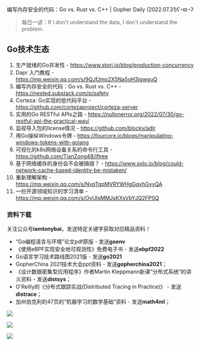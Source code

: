 编写内存安全的代码：Go vs. Rust vs. C++ | Gopher Daily (2022.07.31)ʕ◔ϖ◔ʔ

>每日一谚：If I don't understand the data, I don't understand the problem.
 
## Go技术生态

1. 生产就绪的Go并发性 - https://www.storj.io/blog/production-concurrency
2. Dapr 入门教程 - https://mp.weixin.qq.com/s/9QJfJmo2X5Na5gH3jgwguQ
3. 编写内存安全的代码：Go vs. Rust vs. C++ - https://nested.substack.com/p/safety
4. Corteza: Go实现的低代码平台 - https://github.com/cortezaproject/corteza-server
5. 实用的Go RESTful APIs之路 - https://nullonerror.org/2022/07/30/go-restful-api-the-practical-way/
6. 监视导入包的license情况 - https://github.com/blocky/adlr
7. 用Go操纵Windows令牌 - https://fourcore.io/blogs/manipulating-windows-tokens-with-golang
8. 可视化的k8s网络设备关系的命令行工具 - https://github.com/TianZong48/iftree
9. 基于网络缓存的身份会不会被搞错？ - https://www.solo.io/blog/could-network-cache-based-identity-be-mistaken/
10. 重新理解架构 - https://mp.weixin.qq.com/s/NvqTqpMVRYWHgGqyhGyyQA
11. 一份开源领域知识的学习清单 - https://mp.weixin.qq.com/s/OvUIsMMJsKXsVbYJQ2FPSQ

### 资料下载

关注公众号**iamtonybai**，发送特定关键字获取对应精品资料！

* “Go编程语言与环境”论文pdf原版 - 发送**goenv**
* 《使用eBPF实现安全地可观测性》免费电子书 - 发送**ebpf2022**
* Go语言学习技术路线图2021版 - 发送**go2021**
* GopherChina 2021技术大会ppt资料 - 发送**gopherchina2021**；
* 《设计数据密集型应用程序》作者Martin Kleppmann新课“分布式系统”的讲义资料 - 发送**distsys**；
* O'Reilly的《分布式跟踪实战(Distributed Tracing in Practice)》 - 发送**distrace**；
* 加州伯克利的47页的“机器学习的数学基础”资料 - 发送**math4ml**；

![](https://mmbiz.qpic.cn/mmbiz_png/cH6WzfQ94mb54jsFJZ3Knmz8obUsf3PBShthmdSw5E01TcYmUReGkj0BWpxHak1HlnlzHvLmKax53YSGr7aNlA/0?wx_fmt=png)

![](https://mmbiz.qpic.cn/mmbiz_png/cH6WzfQ94mZsOgPXTXZgWiaE03ib9r9WFJXC6xJCA5Y6VSesOZqlGxYfODibvR7UPGxiaM7SZZNQZkRtggPXEfBdwQ/0?wx_fmt=png)

![](https://mmbiz.qpic.cn/mmbiz_png/cH6WzfQ94mb54jsFJZ3Knmz8obUsf3PBrSoqeMvoWCticN2cpU64fJ0FYQdXJhP7ia7WRh8628uOAsQYeE2NibRRw/0?wx_fmt=png)


